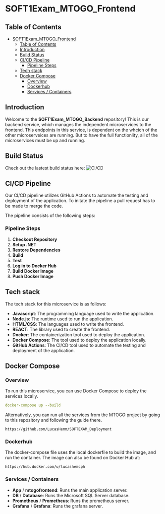 # SOFT1Exam_MTOGO_Frontend


## Table of Contents

- [SOFT1Exam\_MTOGO\_Frontend](#soft1exam_mtogo_frontend)
  - [Table of Contents](#table-of-contents)
  - [Introduction](#introduction)
  - [Build Status](#build-status)
  - [CI/CD Pipeline](#cicd-pipeline)
    - [Pipeline Steps](#pipeline-steps)
  - [Tech stack](#tech-stack)
  - [Docker Compose](#docker-compose)
    - [Overview](#overview)
    - [Dockerhub](#dockerhub)
    - [Services / Containers](#services--containers)

## Introduction

Welcome to the **SOFT1Exam_MTOGO_Backend** repository! This is our backend service, which manages the independent microservices to the frontend. This endpoints in this service, is dependent on the whcich of the other microserveices are running. But to have the full functionlity, all of the microservices must be up and running.

## Build Status
Check out the lastest build status here: ![CI/CD](https://github.com/LucasHemm/SOFT1Exam_MTOGO_Backend/actions/workflows/dotnet-tests.yml/badge.svg)

## CI/CD Pipeline

Our CI/CD pipeline utilizes GitHub Actions to automate the testing and deployment of the application.  To initate the pipeline a pull request has to be made to merge the code. 

The pipeline consists of the following steps:

### Pipeline Steps

1. **Checkout Repository**
2. **Setup .NET**
3. **Restore Dependencies**
4. **Build**
5. **Test**
6. **Log in to Docker Hub**
7. **Build Docker Image**
8. **Push Docker Image** 

## Tech stack
The tech stack for this microservice is as follows:
- **Javascript**: The programming language used to write the application.
- **Node.js**: The runtime used to run the application.
- **HTML/CSS**: The languages used to write the frontend.
- **REACT**: The library used to create the frontend.
- **Docker**: The containerization tool used to deploy the application.
- **Docker Compose**: The tool used to deploy the application locally.
- **GitHub Actions**: The CI/CD tool used to automate the testing and deployment of the application.
  

## Docker Compose

### Overview

To run this microservice, you can use Docker Compose to deploy the services locally. 

```yaml
docker-compose up --build
```


Alternatively, you can run all the services from the MTOGO project by going to this repository and following the guide there.
```
https://github.com/LucasHemm/SOFTEXAM_Deployment
```

### Dockerhub
The docker-compose file uses the local dockerfile to build the image, and run the container. The image can also be found on Docker Hub at:
```
https://hub.docker.com/u/lucashemcph
```

### Services / Containers

- **App** / **mtogofrontend**: Runs the main application server.
- **DB** / **Database**: Runs the Microsoft SQL Server database.
- **Prometheus** / **Prometheus**: Runs the prometheus server.
- **Grafana** / **Grafana**: Runs the grafana server.